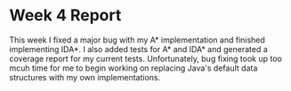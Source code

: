 # Week 4 Report

This week I fixed a major bug with my A* implementation and finished implementing IDA*. I also added tests for A* and IDA* and generated a coverage report for my current tests. Unfortunately, bug fixing took up too mcuh time for me to begin working on replacing Java's default data structures with my own implementations.